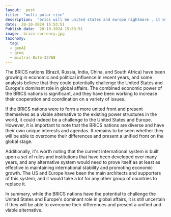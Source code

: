 ```yaml
---
layout:  post
title:  "multi polar rise"
description:  "brics will be united states and europe nightmare , it will be another alternative for the world instead existing support power on this world  "
date:  20-10-2024 15:53:51
Publish date:  20-10-2024 15:53:51
image:  brics-currency.jpg
taxonomy:
  tag:
  - genAI
  - groq
  - mixtral-8x7b-32768
---
```

The BRICS nations (Brazil, Russia, India, China, and South Africa) have been growing in economic and political influence in recent years, and some analysts believe that they could potentially challenge the United States and Europe's dominant role in global affairs. The combined economic power of the BRICS nations is significant, and they have been working to increase their cooperation and coordination on a variety of issues.

If the BRICS nations were to form a more united front and present themselves as a viable alternative to the existing power structures in the world, it could indeed be a challenge to the United States and Europe. However, it is important to note that the BRICS nations are diverse and have their own unique interests and agendas. It remains to be seen whether they will be able to overcome their differences and present a unified front on the global stage.

Additionally, it's worth noting that the current international system is built upon a set of rules and institutions that have been developed over many years, and any alternative system would need to prove itself as at least as effective in maintaining international stability and promoting economic growth. The US and Europe have been the main architects and supporters of this system, and it would take a lot for any other group of countries to replace it.

In summary, while the BRICS nations have the potential to challenge the United States and Europe's dominant role in global affairs, it is still uncertain if they will be able to overcome their differences and present a unified and viable alternative.